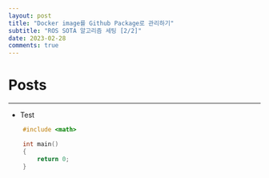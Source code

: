 ```yaml
---
layout: post
title: "Docker image를 Github Package로 관리하기"
subtitle: "ROS SOTA 알고리즘 세팅 [2/2]"
date: 2023-02-28
comments: true
---
```


# Posts

---

+ Test
```c++
	#include <math>

	int main()
	{
		return 0;
	}
```